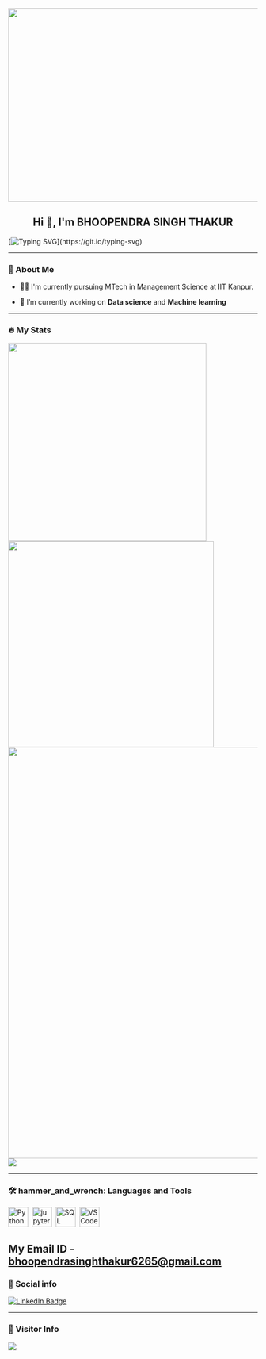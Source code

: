 <div id="header" align="center">
  <img src="https://miro.medium.com/v2/resize:fit:1400/1*U3WRRwLx3zeDkHmIVGLJdw.gif" width="1100" 
     height="390"/>
</div>

<h2 align="center">Hi 👋, I'm BHOOPENDRA SINGH THAKUR</h2>

[![Typing SVG](https://readme-typing-svg.herokuapp.com?duration=10000&center=true&vCenter=true&width=800&height=30&lines=Hello+this+is+Bhoopendra+Welcome+to+my+Github+page.)](https://git.io/typing-svg)

---
### 👦 About Me
- 👨‍💻 I'm currently pursuing MTech in Management Science at IIT Kanpur.

- 🔭 I’m currently working on **Data science** and **Machine learning**  
--- 

### 🔥 My Stats 
<img width="400"  src="https://github-readme-stats.vercel.app/api?username=BhoopendrSthakur&show_icons=true&theme=blue-green" /> <img width="415" src="https://streak-stats.demolab.com/?user=BhoopendrSthakur&theme=blue-green" />
<img width="830" src="https://github-readme-activity-graph.vercel.app/graph?username=BhoopendrSthakur&bg_color=21232a&color=a8eeff&line=61dafb&point=f0fcff&area=true&hide_border=false" />
 <a href=""> <img align="center" src="https://github-readme-stats-sigma-five.vercel.app/api/top-langs/?username=BhoopendrSthakur&theme=blue-green&line_height=20&hide=css"/> </a>
 

---
### 🛠️ hammer_and_wrench: Languages and Tools 

<div>
  <img src="https://cdn3.iconfinder.com/data/icons/logos-and-brands-adobe/512/267_Python-512.png" alt="Python" width="40" height="40"/>&nbsp;
  <img src="https://miro.medium.com/v2/resize:fit:600/0*sCkSCEPxN6IPjir3.jpg" alt="jupyter" width="40" height="40"/>&nbsp;
  <img src="https://cdn-icons-png.freepik.com/256/4248/4248443.png?semt=ais_hybrid" alt="SQL" width="40" height="40"/>&nbsp;
<!--   <img src="https://cdn.jsdelivr.net/gh/devicons/devicon/icons/css3/css3-original.svg" alt="CSS" width="40" height="40"/>&nbsp;
  <img src="https://cdn.jsdelivr.net/gh/devicons/devicon/icons/javascript/javascript-original.svg" alt="JavaScript" width="40" height="40"/>&nbsp; -->
  <img src="https://cdn.jsdelivr.net/gh/devicons/devicon/icons/vscode/vscode-original.svg" alt="VS Code" width="40" height="40"/>&nbsp;
 
</div>

My Email ID - bhoopendrasinghthakur6265@gmail.com
---
### 🔗 Social info

<div id="badges">
    <a href="https://www.linkedin.com/in/bhoopendra-singh-thakur-545218269/"  target="_blank">
    <img src="https://img.shields.io/badge/LinkedIn-blue?style=for-the-badge&logo=linkedin&logoColor=white" alt="LinkedIn Badge"/>
    </a>
<!--      <a href="https://mail.google.com/mail/u/0/?fs=1&tf=cm&to=creator.kishansinghthakur27@gmail.com"
    <img src="https://img.shields.io/badge/Gmail-D14836?style=for-the-badge&logo=gmail&logoColor=white" alt="Gmail Badge"/>
    </a>
    <a href="https://auth.geeksforgeeks.org/user/kishan12363">
    <img src="https://img.shields.io/badge/GeeksforGeeks-gray?style=for-the-badge&logo=geeksforgeeks&logoColor=35914c" alt="GFG"/>
    </a>
    <a href="https://leetcode.com/Kishan0001/" target="blank">
    <img src="https://w7.pngwing.com/pngs/640/947/png-transparent-leetcode-button-icon.png" alt="kishan1236" height="29" width="120" />
    </a> -->
<!--     <a href="https://twitter.com/KishanS36200218" target="blank">
    <img src="https://w7.pngwing.com/pngs/424/95/png-transparent-twitter-3d-twitter-twitter-logo-3d-twitter-logo-social-media-logo-3d-icon.png" alt="kishan1236" height="29" width="30" />
    </a> -->
</div>

---

### 👀 Visitor Info
<a href="https://u8views.com/github/BhoopendrSthakur"><img src="https://u8views.com/api/v1/github/profiles/126978912/views/day-week-month-total-count.svg"></a>
